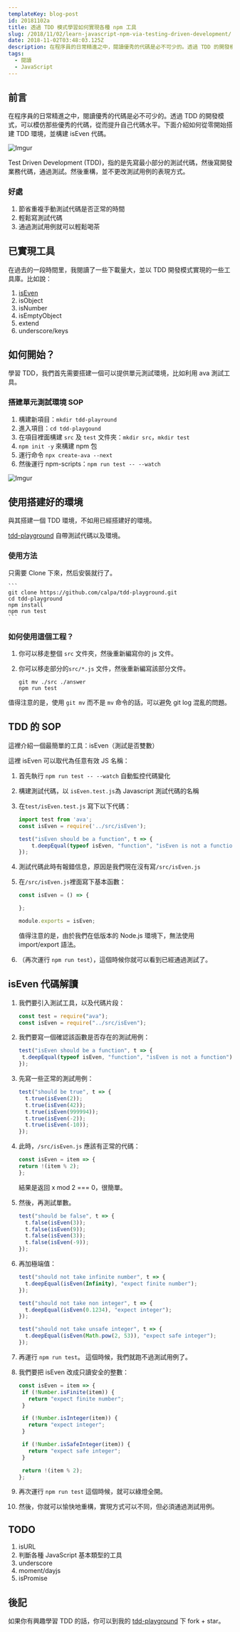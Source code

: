 ```yaml
---
templateKey: blog-post
id: 20181102a
title: 透過 TDD 模式學習如何實現各種 npm 工具
slug: /2018/11/02/learn-javascript-npm-via-testing-driven-development/
date: 2018-11-02T03:48:03.125Z
description: 在程序員的日常精進之中，閱讀優秀的代碼是必不可少的。透過 TDD 的開發模式，可以模仿那些優秀的代碼，從而提升自己代碼水平。下面介紹如何從零開始搭建 TDD 環境，並構建 isEven 代碼。
tags:
  - 閱讀
  - JavaScript
---
```


## 前言

在程序員的日常精進之中，閱讀優秀的代碼是必不可少的。透過 TDD 的開發模式，可以模仿那些優秀的代碼，從而提升自己代碼水平。下面介紹如何從零開始搭建 TDD 環境，並構建 isEven 代碼。

![Imgur](https://i.imgur.com/N45ca8A.jpg)

Test Driven Development (TDD)，指的是先寫最小部分的測試代碼，然後寫開發業務代碼，通過測試。然後重構，並不更改測試用例的表現方式。

### 好處

1. 節省重複手動測試代碼是否正常的時間
2. 輕鬆寫測試代碼
3. 通過測試用例就可以輕鬆喝茶

## 已實現工具

在過去的一段時間里，我閱讀了一些下載量大，並以 TDD 開發模式實現的一些工具庫。比如說：

1. [isEven](#iseven-代碼解讀)
1. isObject
1. isNumber
1. isEmptyObject
1. extend
1. underscore/keys

## 如何開始？

學習 TDD，我們首先需要搭建一個可以提供單元測試環境，比如利用 ava 測試工具。

### 搭建單元測試環境 SOP

1. 構建新項目：`mkdir tdd-playround`
1. 進入項目：`cd tdd-playgound`
1. 在項目裡面構建 `src` 及 `test` 文件夾：`mkdir src`，`mkdir test`
1. `npm init -y` 來構建 npm 包
1. 運行命令 `npx create-ava --next`
1. 然後運行 npm-scripts：`npm run test -- --watch`

![Imgur](https://i.imgur.com/JgLks0d.jpg)

## 使用搭建好的環境

與其搭建一個 TDD 環境，不如用已經搭建好的環境。

[tdd-playground](https://github.com/calpa/tdd-playground) 自帶測試代碼以及環境。

### 使用方法

只需要 Clone 下來，然后安裝就行了。

    ```
    git clone https://github.com/calpa/tdd-playground.git
    cd tdd-playground
    npm install
    npm run test
    ```

### 如何使用這個工程？

1. 你可以移走整個 `src` 文件夾，然後重新編寫你的 js 文件。
1. 你可以移走部分的`src/*.js` 文件，然後重新編寫該部分文件。

   ```shell
   git mv ./src ./answer
   npm run test
   ```

值得注意的是，使用 `git mv` 而不是 `mv` 命令的話，可以避免 git log 混亂的問題。

## TDD 的 SOP

這裡介紹一個最簡單的工具：isEven（測試是否雙數）

這裡 isEven 可以取代為任意有效 JS 名稱：

1. 首先執行 `npm run test -- --watch` 自動監控代碼變化
1. 構建測試代碼，以 `isEven.test.js`為 Javascript 測試代碼的名稱
1. 在`test/isEven.test.js` 寫下以下代碼：

   ```JavaScript
   import test from 'ava';
   const isEven = require('../src/isEven');

   test("isEven should be a function", t => {
       t.deepEqual(typeof isEven, "function", "isEven is not a function");
   });
   ```

1. 測試代碼此時有報錯信息，原因是我們現在沒有寫`/src/isEven.js`
1. 在`/src/isEven.js`裡面寫下基本函數：

   ```JavaScript
   const isEven = () => {

   };

   module.exports = isEven;
   ```

   值得注意的是，由於我們在低版本的 Node.js 環境下，無法使用 import/export 語法。

1. （再次運行 `npm run test`），這個時候你就可以看到已經通過測試了。

## isEven 代碼解讀

1. 我們要引入測試工具，以及代碼片段：

   ```JavaScript
   const test = require("ava");
   const isEven = require("../src/isEven");
   ```

2. 我們要寫一個確認該函數是否存在的測試用例：

   ```JavaScript
   test("isEven should be a function", t => {
    t.deepEqual(typeof isEven, "function", "isEven is not a function");
   });
   ```

3. 先寫一些正常的測試用例：

   ```JavaScript
   test("should be true", t => {
     t.true(isEven(2));
     t.true(isEven(42));
     t.true(isEven(999994));
     t.true(isEven(-2));
     t.true(isEven(-10));
   });
   ```

4. 此時，`/src/isEven.js` 應該有正常的代碼：

   ```JavaScript
   const isEven = item => {
   return !(item % 2);
   };
   ```

   結果是返回 x mod 2 === 0，很簡單。

5. 然後，再測試單數。

   ```JavaScript
   test("should be false", t => {
     t.false(isEven(3));
     t.false(isEven(9));
     t.false(isEven(3));
     t.false(isEven(-9));
   });
   ```

6. 再加極端值：

   ```JavaScript
   test("should not take infinite number", t => {
     t.deepEqual(isEven(Infinity), "expect finite number");
   });

   test("should not take non integer", t => {
     t.deepEqual(isEven(0.1234), "expect integer");
   });

   test("should not take unsafe integer", t => {
     t.deepEqual(isEven(Math.pow(2, 53)), "expect safe integer");
   });
   ```

7. 再運行 `npm run test`。
   這個時候，我們就跑不過測試用例了。

8. 我們要把 isEven 改成只讀安全的整數：

   ```JavaScript
   const isEven = item => {
    if (!Number.isFinite(item)) {
      return "expect finite number";
    }

    if (!Number.isInteger(item)) {
      return "expect integer";
    }

    if (!Number.isSafeInteger(item)) {
      return "expect safe integer";
    }

    return !(item % 2);
   };
   ```

9. 再次運行 `npm run test`
   這個時候，就可以綠燈全開。

10. 然後，你就可以愉快地重構，實現方式可以不同，但必須通過測試用例。

## TODO

1. isURL
1. 判斷各種 JavaScript 基本類型的工具
1. underscore
1. moment/dayjs
1. isPromise

## 後記

如果你有興趣學習 TDD 的話，你可以到我的 [tdd-playground](https://github.com/calpa/tdd-playground) 下 fork + star。
